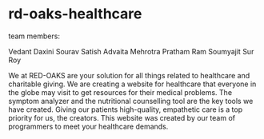 # rd-oaks-healthcare

team members:

Vedant Daxini
Sourav Satish
Advaita Mehrotra
Pratham Ram
Soumyajit Sur Roy

We at RED-OAKS are your solution for all things related to healthcare and charitable giving.
We are creating a website for healthcare that everyone in the globe may visit to get resources for their medical problems. 
The symptom analyzer and the nutritional counselling tool are the key tools we have created. Giving our patients high-quality, empathetic care is a top priority for us, the creators. 
This website was created by our team of programmers to meet your healthcare demands.